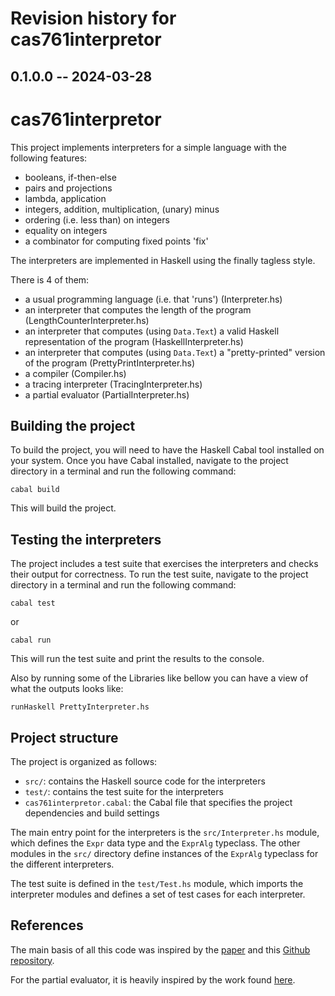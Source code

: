 # Revision history for cas761interpretor

## 0.1.0.0 -- 2024-03-28

# cas761interpretor

This project implements interpreters for a simple language with the following features:

* booleans, if-then-else
* pairs and projections
* lambda, application
* integers, addition, multiplication, (unary) minus
* ordering (i.e. less than) on integers
* equality on integers
* a combinator for computing fixed points 'fix'

The interpreters are implemented in Haskell using the finally tagless style.

There is 4 of them:
* a usual programming language (i.e. that 'runs') (Interpreter.hs)
* an interpreter that computes the length of the program (LengthCounterInterpreter.hs)
* an interpreter that computes (using `Data.Text`) a valid Haskell representation of the program (HaskellInterpreter.hs)
* an interpreter that computes (using `Data.Text`) a "pretty-printed" version of the program (PrettyPrintInterpreter.hs)
* a compiler (Compiler.hs)
* a tracing interpreter (TracingInterpreter.hs)
* a partial evaluator (PartialInterpreter.hs)
## Building the project

To build the project, you will need to have the Haskell Cabal tool installed on your system. Once you have Cabal installed, navigate to the project directory in a terminal and run the following command:
```
cabal build
```
This will build the project.

## Testing the interpreters

The project includes a test suite that exercises the interpreters and checks their output for correctness. To run the test suite, navigate to the project directory in a terminal and run the following command:
```
cabal test
```
or 
```
cabal run
```
This will run the test suite and print the results to the console.

Also by running some of the Libraries like bellow you can have a view of what the outputs looks like:
```
runHaskell PrettyInterpreter.hs
```

## Project structure

The project is organized as follows:

* `src/`: contains the Haskell source code for the interpreters
* `test/`: contains the test suite for the interpreters
* `cas761interpretor.cabal`: the Cabal file that specifies the project dependencies and build settings

The main entry point for the interpreters is the `src/Interpreter.hs` module, which defines the `Expr` data type and the `ExprAlg` typeclass. The other modules in the `src/` directory define instances of the `ExprAlg` typeclass for the different interpreters.

The test suite is defined in the `test/Test.hs` module, which imports the interpreter modules and defines a set of test cases for each interpreter.

## References

The main basis of all this code was inspired by the [paper](https://okmij.org/ftp/tagless-final/course/lecture.pdf) and this [Github repository](https://github.com/michaelt/tagless/tree/master).  

For the partial evaluator, it is heavily inspired by the work found [here](https://arxiv.org/pdf/1109.0781.pdf).